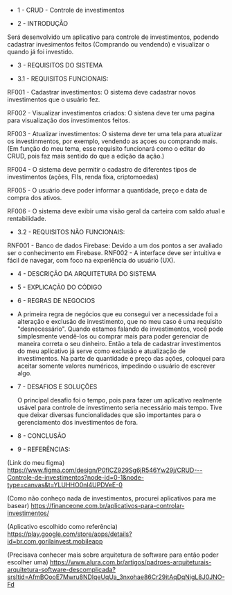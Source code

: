- 1 - CRUD - Controle de investimentos

- 2 - INTRODUÇÃO
  
Será desenvolvido um aplicativo para controle de investimentos, podendo cadastrar invesimentos feitos (Comprando ou vendendo) e visualizar o quando já foi investido.


- 3 - REQUISITOS DO SISTEMA

- 3.1 - REQUISITOS FUNCIONAIS:

RF001 - Cadastrar investimentos: O sistema deve cadastrar novos investimentos que o usuário fez.

RF002 - Visualizar investimentos criados: O sistena deve ter uma pagina para visualização dos investimentos feitos.

RF003 - Atualizar investimentos: O sistema deve ter uma tela para atualizar os investinmentos, por exemplo, vendendo as açoes ou comprando mais. 
(Em função do meu tema, esse requisito funcionará como o editar do CRUD, pois faz mais sentido do que a edição da ação.)

RF004 - O sistema deve permitir o cadastro de diferentes tipos de investimentos (ações, FIIs, renda fixa, criptomoedas)

RF005 - O usuário deve poder informar a quantidade, preço e data de compra dos ativos.

RF006 - O sistema deve exibir uma visão geral da carteira com saldo atual e rentabilidade.


- 3.2 - REQUISITOS NÃO FUNCIONAIS: 

RNF001 - Banco de dados Firebase: Devido a um dos pontos a ser avaliado ser o conhecimento em Firebase.
RNF002 - A interface deve ser intuitiva e fácil de navegar, com foco na experiência do usuário (UX).

- 4 - DESCRIÇÃO DA ARQUITETURA DO SISTEMA

  

- 5 - EXPLICAÇÃO DO CÓDIGO
  
- 6 - REGRAS DE NEGOCIOS
- 
  A primeira regra de negócios que eu consegui ver a necessidade foi a alteração e exclusão de investimento, que no meu caso é uma requisito "desnecessário". Quando estamos falando de investimentos, você pode simplesmente vendê-los ou comprar mais para poder gerenciar de maneira correta o seu dinheiro. Então a tela de cadastrar investimentos do meu aplicativo já serve como exclusão e atualização de investimentos.
  Na parte de quantidade e preço das ações, coloquei para aceitar somente valores numéricos, impedindo o usuário de escrever algo.

- 7 - DESAFIOS E SOLUÇÕES
  
  O principal desafio foi o tempo, pois para fazer um aplicativo realmente usável para controle de investimento seria necessário mais tempo. Tive que deixar diversas funcionalidades que são importantes para o gerenciamento dos investimentos de fora.

- 8 - CONCLUSÃO


- 9 - REFERÊNCIAS:

(Link do meu figma)
https://www.figma.com/design/P0flCZ929Sg6jR546Yw29j/CRUD---Controle-de-investimentos?node-id=0-1&node-type=canvas&t=YLUHHO0nl4UPDVeE-0
  
(Como não conheço nada de investimentos, procurei aplicativos para me basear)
https://financeone.com.br/aplicativos-para-controlar-investimentos/

(Aplicativo escolhido como referência)
https://play.google.com/store/apps/details?id=br.com.gorilainvest.mobileapp

(Precisava conhecer mais sobre arquitetura de software para então poder escolher uma)
https://www.alura.com.br/artigos/padroes-arquiteturais-arquitetura-software-descomplicada?srsltid=AfmBOooE7Mwru8NDlqeUqUa_3nxohae86Cr29itAqDqNigL8J0JNO-Fd
